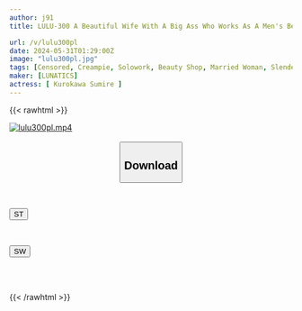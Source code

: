 ```yaml
---
author: j91
title: LULU-300 A Beautiful Wife With A Big Ass Who Works As A Men's Beauty Salon At Home Has Her Eye On The Huge Balls That Have Come Out Of Her Paper Pants And Have The Highest Testicular Full-function Rate In Japan, So She Has Sex With Him, Squeezing Out An Endless Fountain Of Sperm And Ejaculating, No Matter How Many Times He Ejaculates. Sumire Kurokawa

url: /v/lulu300pl
date: 2024-05-31T01:29:00Z
image: "lulu300pl.jpg"
tags: [Censored, Creampie, Solowork, Beauty Shop, Married Woman, Slender	]
maker: [LUNATICS]
actress: [ Kurokawa Sumire ]
---
```



{{< rawhtml >}}

<div class="video" data-videoid="6K0ZZmvBmJh9XBo">
    <a href="javascript:;">
        <img src="/v/lulu300pl/lulu300pl.jpg" width="WIDTH" height="HEIGHT" alt="lulu300pl.mp4" loading="lazy">
    </a>
</div>

<script type="text/javascript" src="https://j91.asia/asset/on-demand-st.js"></script>

<br>
  <link rel="stylesheet" href="https://j91.asia/asset/bs5.css">
  
  <center>
  <button class="btn btn-primary" type="button" data-bs-toggle="collapse" data-bs-target=".multi-collapse" aria-expanded="false" aria-controls="multiCollapseExample1 multiCollapseExample2"><h2>Download</h2></button></center>
</p>
<div class="row">
  <div class="col">
    <div class="collapse multi-collapse" id="multiCollapseExample1">
      <div class="card card-body">
	      	      <br>
<div class="buttons">  
<p><a href="/v/lulu300pl/st.html" target="_blank"><button class="btn-hover color-3"><i class="fa fa-download"></i> ST</button></a></p></div>
    </div>
  </div>
</div>
  <div class="col">
    <div class="collapse multi-collapse" id="multiCollapseExample2">
      <div class="card card-body">
	      <br>
<div class="buttons">
<p><a href="/v/lulu300pl/sw.html" target="_blank"><button class="btn-hover color-2"><i class="fa fa-download"></i> SW</button></a></p></div>
<br><br>
      </div>
    </div>
  </div>
</div>

{{< /rawhtml >}}